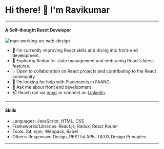 # Hi there! 👋 I'm Ravikumar
---
#### A Self-thought React Developer
![man-working-on-web-design](https://github.com/im-ravira/im-ravira/assets/121996576/a61e57fb-42d2-4f9e-992e-bc444548f472)
- 🚀  I’m currently improving React skills and diving into front-end development.
- 🌱 Exploring Redux for state management and embracing React’s latest features.
- 💡 Open to collaboration on React projects and contributing to the React community.
- 🤔 I’m looking for help with Placements in FAANG
- 💬  Ask me about front end development
- 📫 Reach out via [email](imravira@gmail.com) or connect on [LinkedIn](https://www.linkedin.com/in/imravira/).
---
#### Skills
- Languages: JavaScript, HTML, CSS
- Frameworks/Libraries: React.js, Redux, React Router
- Tools: Git, npm, Webpack, Babel
- Others: Responsive Design, RESTful APIs, UI/UX Design Principles
---







